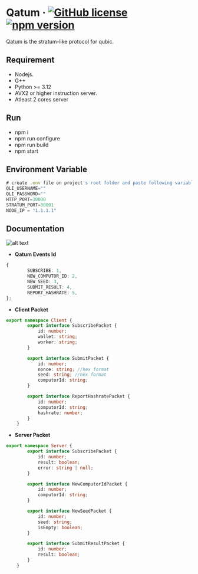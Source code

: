 # Qatum &middot; [![GitHub license](https://img.shields.io/badge/license-MIT-blue.svg)](https://github.com/facebook/react/blob/main/LICENSE) [![npm version](https://img.shields.io/npm/v/react.svg?style=flat)]()
Qatum is the stratum-like protocol for qubic.
## Requirement

* Nodejs.
* G++
* Python >= 3.12
* AVX2 or higher instruction server.
* Atleast 2 cores server

## Run
* npm i
* npm run configure
* npm run build
* npm start

## Environment Variable

```ts
# create .env file on project's root folder and paste following variables
QLI_USERNAME=""
QLI_PASSWORD=""
HTTP_PORT=30000
STRATUM_PORT=30001
NODE_IP = "1.1.1.1"
```

## Documentation
![alt text](https://i.ibb.co/Jq70KKq/qatum.png)

* **Qatum Events Id**
```ts
{
        SUBSCRIBE: 1,
        NEW_COMPUTOR_ID: 2,
        NEW_SEED: 3,
        SUBMIT_RESULT: 4,
        REPORT_HASHRATE: 5,
};
```

* **Client Packet**
```ts
export namespace Client {
        export interface SubscribePacket {
            id: number;
            wallet: string;
            worker: string;
        }

        export interface SubmitPacket {
            id: number;
            nonce: string; //hex format
            seed: string; //hex format
            computorId: string;
        }

        export interface ReportHashratePacket {
            id: number;
            computorId: string;
            hashrate: number;
        }
    }
```
* **Server Packet**
```ts
export namespace Server {
        export interface SubscribePacket {
            id: number;
            result: boolean;
            error: string | null;
        }

        export interface NewComputorIdPacket {
            id: number;
            computorId: string;
        }

        export interface NewSeedPacket {
            id: number;
            seed: string;
            isEmpty: boolean;
        }

        export interface SubmitResultPacket {
            id: number;
            result: boolean;
        }
    }
```
